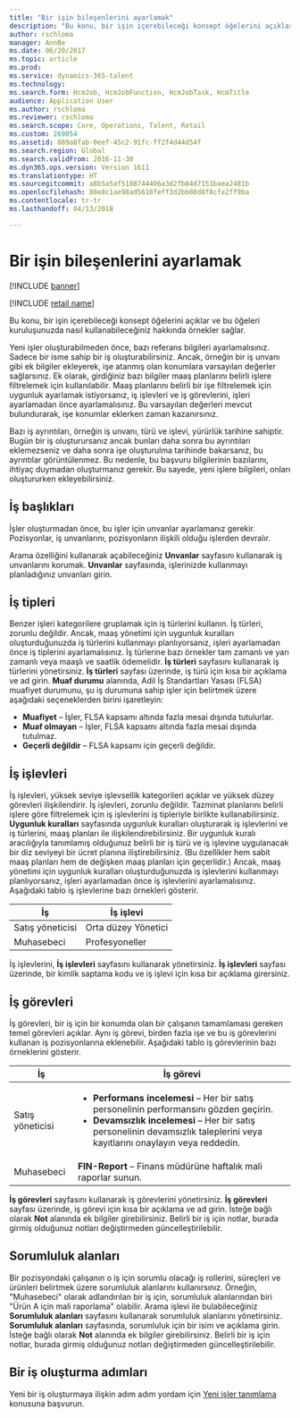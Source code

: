 ```yaml
---
title: "Bir işin bileşenlerini ayarlamak"
description: "Bu konu, bir işin içerebileceği konsept öğelerini açıklar ve bu öğeleri kuruluşunuzda nasıl kullanabileceğiniz hakkında örnekler sağlar."
author: rschloma
manager: AnnBe
ms.date: 06/20/2017
ms.topic: article
ms.prod: 
ms.service: dynamics-365-talent
ms.technology: 
ms.search.form: HcmJob, HcmJobFunction, HcmJobTask, HcmTitle
audience: Application User
ms.author: rschloma
ms.reviewer: rschloma
ms.search.scope: Core, Operations, Talent, Retail
ms.custom: 269054
ms.assetid: 889a8fab-0eef-45c2-91fc-ff2f4d44d54f
ms.search.region: Global
ms.search.validFrom: 2016-11-30
ms.dyn365.ops.version: Version 1611
ms.translationtype: HT
ms.sourcegitcommit: a8b5a5af5108744406a3d2fb84d7151baea2481b
ms.openlocfilehash: 88e8c1ae98ad5618feff3d2bb88d8f8cfe2ff9ba
ms.contentlocale: tr-tr
ms.lasthandoff: 04/13/2018

---
```


# <a name="setting-up-the-components-of-a-job"></a>Bir işin bileşenlerini ayarlamak

[!INCLUDE [banner](includes/banner.md)]

[!INCLUDE [retail name](includes/retail-name.md)]

Bu konu, bir işin içerebileceği konsept öğelerini açıklar ve bu öğeleri kuruluşunuzda nasıl kullanabileceğiniz hakkında örnekler sağlar. 

Yeni işler oluşturabilmeden önce, bazı referans bilgileri ayarlamalısınız. Sadece bir isme sahip bir iş oluşturabilirsiniz. Ancak, örneğin bir iş unvanı gibi ek bilgiler ekleyerek, işe atanmış olan konumlara varsayılan değerler sağlarsınız. Ek olarak, girdiğiniz bazı bilgiler maaş planlarını belirli işlere filtrelemek için kullanılabilir. Maaş planlarını belirli bir işe filtrelemek için uygunluk ayarlamak istiyorsanız, iş işlevleri ve iş görevlerini, işleri ayarlamadan önce ayarlamalısınız. Bu varsayılan değerleri mevcut bulundurarak, işe konumlar eklerken zaman kazanırsınız. 

Bazı iş ayrıntıları, örneğin iş unvanı, türü ve işlevi, yürürlük tarihine sahiptir. Bugün bir iş oluşturursanız ancak bunları daha sonra bu ayrıntıları eklemezseniz ve daha sonra işe oluşturulma tarihinde bakarsanız, bu ayrıntılar görüntülenmez. Bu nedenle, bu başvuru bilgilerinin bazılarını, ihtiyaç duymadan oluşturmanız gerekir. Bu sayede, yeni işlere bilgileri, onları oluştururken ekleyebilirsiniz.

## <a name="job-titles"></a>İş başlıkları
İşler oluşturmadan önce, bu işler için unvanlar ayarlamanız gerekir. Pozisyonlar, iş unvanlarını, pozisyonların ilişkili olduğu işlerden devralır. 

Arama özelliğini kullanarak açabileceğiniz **Unvanlar** sayfasını kullanarak iş unvanlarını korumak. **Unvanlar** sayfasında, işlerinizde kullanmayı planladığınız unvanları girin.

## <a name="job-types"></a>İş tipleri
Benzer işleri kategorilere gruplamak için iş türlerini kullanın. İş türleri, zorunlu değildir. Ancak, maaş yönetimi için uygunluk kuralları oluşturduğunuzda iş türlerini kullanmayı planlıyorsanız, işleri ayarlamadan önce iş tiplerini ayarlamalısınız. İş türlerine bazı örnekler tam zamanlı ve yarı zamanlı veya maaşlı ve saatlik ödemelidir. **İş türleri** sayfasını kullanarak iş türlerini yönetirsiniz. **İş türleri** sayfası üzerinde, iş türü için kısa bir açıklama ve ad girin. **Muaf durumu** alanında, Adil İş Standartları Yasası (FLSA) muafiyet durumunu, şu iş durumuna sahip işler için belirtmek üzere aşağıdaki seçeneklerden birini işaretleyin:

-   **Muafiyet** – İşler, FLSA kapsamı altında fazla mesai dışında tutulurlar.
-   **Muaf olmayan** – İşler, FLSA kapsamı altında fazla mesai dışında tutulmaz.
-   **Geçerli değildir** – FLSA kapsamı için geçerli değildir.

## <a name="job-functions"></a>İş işlevleri
İş işlevleri, yüksek seviye işlevsellik kategorileri açıklar ve yüksek düzey görevleri ilişkilendirir. İş işlevleri, zorunlu değildir. Tazminat planlarını belirli işlere göre filtrelemek için iş işlevlerini iş tipleriyle birlikte kullanabilirsiniz. **Uygunluk kuralları** sayfasında uygunluk kuralları oluşturarak iş işlevlerini ve iş türlerini, maaş planları ile ilişkilendirebilirsiniz. Bir uygunluk kuralı aracılığıyla tanımlamış olduğunuz belirli bir iş türü ve iş işlevine uygulanacak bir diz seviyeyi bir ücret planına iliştirebilirsiniz. (Bu özellikler hem sabit maaş planları hem de değişken maaş planları için geçerlidir.) Ancak, maaş yönetimi için uygunluk kuralları oluşturduğunuzda iş işlevlerini kullanmayı planlıyorsanız, işleri ayarlamadan önce iş işlevlerini ayarlamalısınız. Aşağıdaki tablo iş işlevlerine bazı örnekleri gösterir.

| İş           | İş işlevi         |
|---------------|----------------------|
| Satış yöneticisi | Orta düzey Yönetici    |
| Muhasebeci    | Profesyoneller        |

İş işlevlerini, **İş işlevleri** sayfasını kullanarak yönetirsiniz. **İş işlevleri** sayfası üzerinde, bir kimlik saptama kodu ve iş işlevi için kısa bir açıklama girersiniz.

## <a name="job-tasks"></a>İş görevleri
İş görevleri, bir iş için bir konumda olan bir çalışanın tamamlaması gereken temel görevleri açıklar. Aynı iş görevi, birden fazla işe ve bu iş görevlerini kullanan iş pozisyonlarına eklenebilir. Aşağıdaki tablo iş görevlerinin bazı örneklerini gösterir.

<table>
<thead>
<tr class="header">
<th>İş</th>
<th>İş görevi</th>
</tr>
</thead>
<tbody>
<tr class="odd">
<td>Satış yöneticisi</td>
<td><ul>
<li><strong>Performans incelemesi</strong> – Her bir satış personelinin performansını gözden geçirin.</li>
<li><strong>Devamsızlık incelemesi</strong> – Her bir satış personelinin devamsızlık taleplerini veya kayıtlarını onaylayın veya reddedin.</li>
</ul></td>
</tr>
<tr class="even">
<td>Muhasebeci</td>
<td><strong>FIN-Report</strong> – Finans müdürüne haftalık mali raporlar sunun.</td>
</tr>
</tbody>
</table>

**İş görevleri** sayfasını kullanarak iş görevlerini yönetirsiniz. **İş görevleri** sayfası üzerinde, iş görevi için kısa bir açıklama ve ad girin. İsteğe bağlı olarak **Not** alanında ek bilgiler girebilirsiniz. Belirli bir iş için notlar, burada girmiş olduğunuz notları değiştirmeden güncelleştirilebilir.

## <a name="areas-of-responsibility"></a>Sorumluluk alanları
Bir pozisyondaki çalışanın o iş için sorumlu olacağı iş rollerini, süreçleri ve ürünleri belirtmek üzere sorumluluk alanlarını kullanırsınız. Örneğin, "Muhasebeci" olarak adlandırılan bir iş için, sorumluluk alanlarından biri "Ürün A için mali raporlama" olabilir. Arama işlevi ile bulabileceğiniz **Sorumluluk alanları** sayfasını kullanarak sorumluluk alanlarını yönetirsiniz. **Sorumluluk alanları** sayfasında, sorumluluk için bir isim ve açıklama girin. İsteğe bağlı olarak **Not** alanında ek bilgiler girebilirsiniz. Belirli bir iş için notlar, burada girmiş olduğunuz notları değiştirmeden güncelleştirilebilir.

## <a name="steps-for-creating-a-job"></a>Bir iş oluşturma adımları
Yeni bir iş oluşturmaya ilişkin adım adım yordam için [Yeni işler tanımlama](../fin-and-ops/hr/tasks/define-new-jobs.md) konusuna başvurun. 

